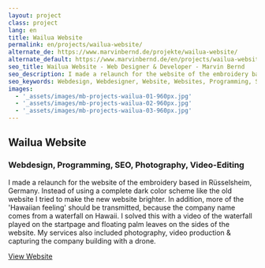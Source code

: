 ```yaml
---
layout: project
class: project
lang: en
title: Wailua Website
permalink: en/projects/wailua-website/
alternate_de: https://www.marvinbernd.de/projekte/wailua-website/
alternate_default: https://www.marvinbernd.de/en/projects/wailua-website/
seo_title: Wailua Website - Web Designer & Developer - Marvin Bernd
seo_description: I made a relaunch for the website of the embroidery based in Rüsselsheim, Germany.
seo_keywords: Webdesign, Webdesigner, Website, Websites, Programming, SEO
images:
  - '_assets/images/mb-projects-wailua-01-960px.jpg'
  - '_assets/images/mb-projects-wailua-02-960px.jpg'
  - '_assets/images/mb-projects-wailua-03-960px.jpg'
---
```

## Wailua Website
### Webdesign, Programming, SEO, Photography, Video-Editing

I made a relaunch for the website of the embroidery based in Rüsselsheim, Germany. Instead of using a complete dark color scheme like the old website I tried to make the new website brighter. In addition, more of the 'Hawaiian feeling' should be transmitted, because the company name comes from a waterfall on Hawaii. I solved this with a video of the waterfall played on the startpage and floating palm leaves on the sides of the website. My services also included photography, video production & capturing the company building with a drone.

[View Website](https://www.wailua.eu)
